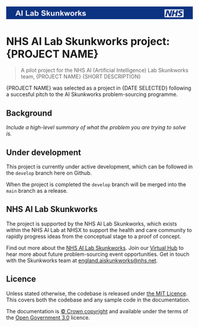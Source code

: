 ![Banner of NHS AI Lab Skunkworks ](docs/banner.png)

# NHS AI Lab Skunkworks project: {PROJECT NAME}

> A pilot project for the NHS AI (Artificial Intelligence) Lab Skunkworks team, {PROJECT NAME} {SHORT DESCRIPTION}

{PROJECT NAME} was selected as a project in {DATE SELECTED} following a succesful pitch to the AI Skunkworks problem-sourcing programme.

## Background

_Include a high-level summary of what the problem you are trying to solve is._

## Under development

This project is currently under active development, which can be followed in the `develop` branch here on Github.

When the project is completed the `develop` branch will be merged into the `main` branch as a release.

## NHS AI Lab Skunkworks
The project is supported by the NHS AI Lab Skunkworks, which exists within the NHS AI Lab at NHSX to support the health and care community to rapidly progress ideas from the conceptual stage to a proof of concept.

Find out more about the [NHS AI Lab Skunkworks](https://www.nhsx.nhs.uk/ai-lab/ai-lab-programmes/skunkworks/).
Join our [Virtual Hub](https://future.nhs.uk/connect.ti/system/text/register) to hear more about future problem-sourcing event opportunities.
Get in touch with the Skunkworks team at [england.aiskunkworks@nhs.net](england.aiskunkworks@nhs.net).


## Licence

Unless stated otherwise, the codebase is released under [the MIT Licence][mit].
This covers both the codebase and any sample code in the documentation.

The documentation is [© Crown copyright][copyright] and available under the terms
of the [Open Government 3.0][ogl] licence.

[mit]: LICENCE
[copyright]: http://www.nationalarchives.gov.uk/information-management/re-using-public-sector-information/uk-government-licensing-framework/crown-copyright/
[ogl]: http://www.nationalarchives.gov.uk/doc/open-government-licence/version/3/
